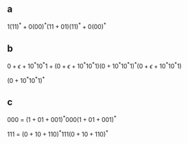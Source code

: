 ## a
$1(11)^*+0(00)^*(11+01)(11)^*+0(00)^*$

## b
$0+\epsilon+10^*10^*1+(0+\epsilon+10^*10^*1)(0+10^*10^*1)^*(0+\epsilon+10^*10^*1)$


$(0+10^*10^*1)^*$


## c
000 = $(1+01+001)^*000(1+01+001)^*$

111 = $(0+10+110)^*111(0+10+110)^*$